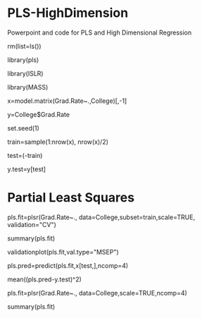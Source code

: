 # PLS-HighDimension
Powerpoint and code for PLS and High Dimensional Regression

rm(list=ls())

library(pls)

library(ISLR)

library(MASS)

x=model.matrix(Grad.Rate~.,College)[,-1]

y=College$Grad.Rate

set.seed(1)

train=sample(1:nrow(x), nrow(x)/2)

test=(-train)

y.test=y[test]

# Partial Least Squares
pls.fit=plsr(Grad.Rate~., data=College,subset=train,scale=TRUE, validation="CV")

summary(pls.fit)

validationplot(pls.fit,val.type="MSEP")

pls.pred=predict(pls.fit,x[test,],ncomp=4)

mean((pls.pred-y.test)^2)

pls.fit=plsr(Grad.Rate~., data=College,scale=TRUE,ncomp=4)

summary(pls.fit)
